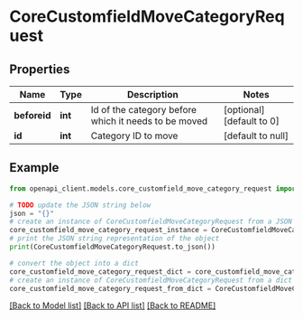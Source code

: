 # CoreCustomfieldMoveCategoryRequest


## Properties

Name | Type | Description | Notes
------------ | ------------- | ------------- | -------------
**beforeid** | **int** | Id of the category before which it needs to be moved | [optional] [default to 0]
**id** | **int** | Category ID to move | [default to null]

## Example

```python
from openapi_client.models.core_customfield_move_category_request import CoreCustomfieldMoveCategoryRequest

# TODO update the JSON string below
json = "{}"
# create an instance of CoreCustomfieldMoveCategoryRequest from a JSON string
core_customfield_move_category_request_instance = CoreCustomfieldMoveCategoryRequest.from_json(json)
# print the JSON string representation of the object
print(CoreCustomfieldMoveCategoryRequest.to_json())

# convert the object into a dict
core_customfield_move_category_request_dict = core_customfield_move_category_request_instance.to_dict()
# create an instance of CoreCustomfieldMoveCategoryRequest from a dict
core_customfield_move_category_request_from_dict = CoreCustomfieldMoveCategoryRequest.from_dict(core_customfield_move_category_request_dict)
```
[[Back to Model list]](../README.md#documentation-for-models) [[Back to API list]](../README.md#documentation-for-api-endpoints) [[Back to README]](../README.md)


